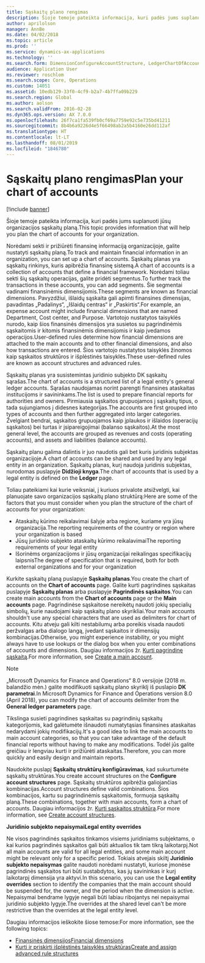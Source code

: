 ```yaml
---
title: Sąskaitų plano rengimas
description: Šioje temoje pateikta informacija, kuri padės jums suplanuoti jūsų organizacijos sąskaitų planą.
author: aprilolson
manager: AnnBe
ms.date: 04/02/2018
ms.topic: article
ms.prod: ''
ms.service: dynamics-ax-applications
ms.technology: ''
ms.search.form: DimensionConfigureAccountStructure, LedgerChartOfAccounts
audience: Application User
ms.reviewer: roschlom
ms.search.scope: Core, Operations
ms.custom: 14051
ms.assetid: 10edb129-33f0-4cf9-b2a7-4b7ffa09b229
ms.search.region: Global
ms.author: aolson
ms.search.validFrom: 2016-02-28
ms.dyn365.ops.version: AX 7.0.0
ms.openlocfilehash: 26f7ca1fa539fb0cf69a7759e92c5e735bd41211
ms.sourcegitcommit: 8b4b6a9226d4e5f66498ab2a5b4160e26dd112af
ms.translationtype: HT
ms.contentlocale: lt-LT
ms.lasthandoff: 08/01/2019
ms.locfileid: "1846780"
---
```

# <a name="plan-your-chart-of-accounts"></a><span data-ttu-id="82be6-103">Sąskaitų plano rengimas</span><span class="sxs-lookup"><span data-stu-id="82be6-103">Plan your chart of accounts</span></span>

[!include [banner](../includes/banner.md)]

<span data-ttu-id="82be6-104">Šioje temoje pateikta informacija, kuri padės jums suplanuoti jūsų organizacijos sąskaitų planą.</span><span class="sxs-lookup"><span data-stu-id="82be6-104">This topic provides information that will help you plan the chart of accounts for your organization.</span></span>

<span data-ttu-id="82be6-105">Norėdami sekti ir prižiūrėti finansinę informaciją organizacijoje, galite nustatyti sąskaitų planą.</span><span class="sxs-lookup"><span data-stu-id="82be6-105">To track and maintain financial information in an organization, you can set up a chart of accounts.</span></span> <span data-ttu-id="82be6-106">Sąskaitų planas yra sąskaitų rinkinys, kuris apibrėžia finansinę sistemą.</span><span class="sxs-lookup"><span data-stu-id="82be6-106">A chart of accounts is a collection of accounts that define a financial framework.</span></span> <span data-ttu-id="82be6-107">Norėdami toliau sekti šių sąskaitų operacijas, galite pridėti segmentus.</span><span class="sxs-lookup"><span data-stu-id="82be6-107">To further track the transactions in these accounts, you can add segments.</span></span> <span data-ttu-id="82be6-108">Šie segmentai vadinami finansinėmis dimensijomis.</span><span class="sxs-lookup"><span data-stu-id="82be6-108">These segments are known as financial dimensions.</span></span> <span data-ttu-id="82be6-109">Pavyzdžiui, išlaidų sąskaita gali apimti finansines dimensijas, pavadintas „Padalinys“, „Išlaidų centras“ ir „Paskirtis“.</span><span class="sxs-lookup"><span data-stu-id="82be6-109">For example, an expense account might include financial dimensions that are named Department, Cost center, and Purpose.</span></span> <span data-ttu-id="82be6-110">Vartotojo nustatytos taisyklės nurodo, kaip šios finansinės dimensijos yra susietos su pagrindinėmis sąskaitomis ir kitomis finansinėmis dimensijomis ir kaip įvedamos operacijos.</span><span class="sxs-lookup"><span data-stu-id="82be6-110">User-defined rules determine how financial dimensions are attached to the main accounts and to other financial dimensions, and also how transactions are entered.</span></span> <span data-ttu-id="82be6-111">Šios vartotojo nustatytos taisyklės žinomos kaip sąskaitos struktūros ir išplėstinės taisyklės.</span><span class="sxs-lookup"><span data-stu-id="82be6-111">These user-defined rules are known as account structures and advanced rules.</span></span>

<span data-ttu-id="82be6-112">Sąskaitų planas yra susistemintas juridinio subjekto DK sąskaitų sąrašas.</span><span class="sxs-lookup"><span data-stu-id="82be6-112">The chart of accounts is a structured list of a legal entity's general ledger accounts.</span></span> <span data-ttu-id="82be6-113">Sąrašas naudojamas norint parengti finansines ataskaitas institucijoms ir savininkams.</span><span class="sxs-lookup"><span data-stu-id="82be6-113">The list is used to prepare financial reports for authorities and owners.</span></span> <span data-ttu-id="82be6-114">Pirmiausia sąskaitos grupuojamos į sąskaitų tipus, o tada sujungiamos į didesnes kategorijas.</span><span class="sxs-lookup"><span data-stu-id="82be6-114">The accounts are first grouped into types of accounts and then further aggregated into larger categories.</span></span> <span data-ttu-id="82be6-115">Žvelgiant bendrai, sąskaitos grupuojamos kaip įplaukos ir išlaidos (operacijų sąskaitos) bei turtas ir įsipareigojimai (balanso sąskaitos).</span><span class="sxs-lookup"><span data-stu-id="82be6-115">At the most general level, the accounts are grouped as revenues and costs (operating accounts), and assets and liabilities (balance accounts).</span></span>

<span data-ttu-id="82be6-116">Sąskaitų planu galima dalintis ir juo naudotis gali bet kuris juridinis subjektas organizacijoje.</span><span class="sxs-lookup"><span data-stu-id="82be6-116">A chart of accounts can be shared and used by any legal entity in an organization.</span></span> <span data-ttu-id="82be6-117">Sąskaitų planas, kurį naudoja juridinis subjektas, nurodomas puslapyje **Didžioji knyga**.</span><span class="sxs-lookup"><span data-stu-id="82be6-117">The chart of accounts that is used by a legal entity is defined on the **Ledger** page.</span></span>

<span data-ttu-id="82be6-118">Toliau pateikiami kai kurie veiksniai, į kuriuos privalote atsižvelgti, kai planuojate savo organizacijos sąskaitų plano struktūrą:</span><span class="sxs-lookup"><span data-stu-id="82be6-118">Here are some of the factors that you must consider when you plan the structure of the chart of accounts for your organization:</span></span>

- <span data-ttu-id="82be6-119">Ataskaitų kūrimo reikalavimai šalyje arba regione, kuriame yra jūsų organizacija.</span><span class="sxs-lookup"><span data-stu-id="82be6-119">The reporting requirements of the country or region where your organization is based</span></span>
- <span data-ttu-id="82be6-120">Jūsų juridinio subjekto ataskaitų kūrimo reikalavimai</span><span class="sxs-lookup"><span data-stu-id="82be6-120">The reporting requirements of your legal entity</span></span>
- <span data-ttu-id="82be6-121">Išorinėms organizacijoms ir jūsų organizacijai reikalingas specifikacijų laipsnis</span><span class="sxs-lookup"><span data-stu-id="82be6-121">The degree of specification that is required, both for both external organizations and for your organization</span></span>

<span data-ttu-id="82be6-122">Kurkite sąskaitų planą puslapyje **Sąskaitų planas**.</span><span class="sxs-lookup"><span data-stu-id="82be6-122">You create the chart of accounts on the **Chart of accounts** page.</span></span> <span data-ttu-id="82be6-123">Galite kurti pagrindines sąskaitas puslapyje **Sąskaitų planas** arba puslapyje **Pagrindinės sąskaitos**.</span><span class="sxs-lookup"><span data-stu-id="82be6-123">You can create main accounts from the **Chart of accounts** page or the **Main accounts** page.</span></span> <span data-ttu-id="82be6-124">Pagrindinėse sąskaitose nereikėtų naudoti jokių specialių simbolių, kurie naudojami kaip sąskaitų plano skyrikliai.</span><span class="sxs-lookup"><span data-stu-id="82be6-124">Your main accounts shouldn't use any special characters that are used as delimiters for chart of accounts.</span></span> <span data-ttu-id="82be6-125">Kitu atveju gali kilti nestabilumų arba poreikis visada naudoti peržvalgas arba dialogo langą, įvedant sąskaitos ir dimensijų kombinacijas.</span><span class="sxs-lookup"><span data-stu-id="82be6-125">Otherwise, you might experience instability, or you might always have to use lookups or the dialog box when you enter combinations of accounts and dimensions.</span></span> <span data-ttu-id="82be6-126">Daugiau informacijos žr. [Kurti pagrindinę sąskaitą](tasks/create-main-account.md).</span><span class="sxs-lookup"><span data-stu-id="82be6-126">For more information, see [Create a main account](tasks/create-main-account.md).</span></span>

> [!NOTE]
> <span data-ttu-id="82be6-127">„Microsoft Dynamics for Finance and Operations“ 8.0 versijoje (2018 m. balandžio mėn.) galite modifikuoti sąskaitų plano skyriklį iš puslapio **DK parametrai**.</span><span class="sxs-lookup"><span data-stu-id="82be6-127">In Microsoft Dynamics for Finance and Operations version 8.0 (April 2018), you can modify the chart of accounts delimiter from the **General ledger parameters** page.</span></span>

<span data-ttu-id="82be6-128">Tikslinga susieti pagrindines sąskaitas su pagrindinių sąskaitų kategorijomis, kad galėtumėte išnaudoti numatytąsias finansines ataskaitas nedarydami jokių modifikacijų.</span><span class="sxs-lookup"><span data-stu-id="82be6-128">It's a good idea to link the main accounts to main account categories, so that you can take advantage of the default financial reports without having to make any modifications.</span></span> <span data-ttu-id="82be6-129">Todėl jūs galite greičiau ir lengviau kurti ir prižiūrėti ataskaitas.</span><span class="sxs-lookup"><span data-stu-id="82be6-129">Therefore, you can more quickly and easily design and maintain reports.</span></span>

<span data-ttu-id="82be6-130">Naudokite puslapį **Sąskaitų struktūrų konfigūravimas**, kad sukurtumėte sąskaitų struktūras.</span><span class="sxs-lookup"><span data-stu-id="82be6-130">You create account structures on the **Configure account structures** page.</span></span> <span data-ttu-id="82be6-131">Sąskaitų struktūros apibrėžia galiojančias kombinacijas.</span><span class="sxs-lookup"><span data-stu-id="82be6-131">Account structures define valid combinations.</span></span> <span data-ttu-id="82be6-132">Šios kombinacijos, kartu su pagrindinėmis sąskaitomis, formuoja sąskaitų planą.</span><span class="sxs-lookup"><span data-stu-id="82be6-132">These combinations, together with main accounts, form a chart of accounts.</span></span> <span data-ttu-id="82be6-133">Daugiau informacijos žr. [Kurti sąskaitos struktūrą](tasks/create-account-structures.md).</span><span class="sxs-lookup"><span data-stu-id="82be6-133">For more information, see [Create account structures](tasks/create-account-structures.md).</span></span>

<span data-ttu-id="82be6-134">**Juridinio subjekto nepaisymai**</span><span class="sxs-lookup"><span data-stu-id="82be6-134">**Legal entity overrides**</span></span>

<span data-ttu-id="82be6-135">Ne visos pagrindinės sąskaitos tinkamos visiems juridiniams subjektams, o kai kurios pagrindinės sąskaitos gali būti aktualios tik tam tikrą laikotarpį.</span><span class="sxs-lookup"><span data-stu-id="82be6-135">Not all main accounts are valid for all legal entities, and some main account might be relevant only for a specific period.</span></span> <span data-ttu-id="82be6-136">Tokiais atvejais skiltį **Juridinio subjekto nepaisymas** galite naudoti norėdami nustatyti, kuriose įmonėse pagrindinės sąskaitos turi būti sustabdytos, kas jų savininkas ir kurį laikotarpį dimensija yra aktyvi.</span><span class="sxs-lookup"><span data-stu-id="82be6-136">In this scenario, you can use the **Legal entity overrides** section to identify the companies that the main account should be suspended for, the owner, and the period when the dimension is active.</span></span> <span data-ttu-id="82be6-137">Nepaisymai bendrame lygyje negali būti labiau ribojantys nei nepaisymai juridinio subjekto lygyje.</span><span class="sxs-lookup"><span data-stu-id="82be6-137">The overrides at the shared level can't be more restrictive than the overrides at the legal entity level.</span></span>

<span data-ttu-id="82be6-138">Daugiau informacijos ieškokite šiose temose:</span><span class="sxs-lookup"><span data-stu-id="82be6-138">For more information, see the following topics:</span></span>

- [<span data-ttu-id="82be6-139">Finansinės dimensijos</span><span class="sxs-lookup"><span data-stu-id="82be6-139">Financial dimensions</span></span>](financial-dimensions.md)
- [<span data-ttu-id="82be6-140">Kurti ir priskirti išplėstinės taisyklės struktūras</span><span class="sxs-lookup"><span data-stu-id="82be6-140">Create and assign advanced rule structures</span></span>](tasks/create-assign-advanced-rule-structures.md)
